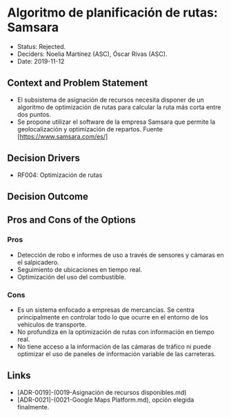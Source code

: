 # Algoritmo de planificación de rutas: Samsara

* Status: Rejected.
* Deciders: Noelia Martínez (ASC), Óscar Rivas (ASC).
* Date: 2019-11-12

## Context and Problem Statement

* El subsistema de asignación de recursos necesita disponer de un algoritmo de optimización de rutas para calcular la ruta más corta entre dos puntos.
* Se propone utilizar el software de la empresa Samsara que permite la geolocalización y optimización de repartos. Fuente [https://www.samsara.com/es/]

## Decision Drivers

* RF004: Optimización de rutas

## Decision Outcome

## Pros and Cons of the Options

### Pros

* Detección de robo e informes de uso a través de sensores y cámaras en el salpicadero.
* Seguimiento de ubicaciones en tiempo real.
* Optimización del uso del combustible.

### Cons

* Es un sistema enfocado a empresas de mercancías. Se centra principalmente en controlar todo lo que ocurre en el entorno de los vehículos de transporte.
* No profundiza en la optimización de rutas con información en tiempo real.
* No tiene acceso a la información de las cámaras de tráfico ni puede optimizar el uso de paneles de información variable de las carreteras.

## Links

* [ADR-0019]-(0019-Asignación de recursos disponibles.md)
* [ADR-0021]-(0021-Google Maps Platform.md), opción elegida finalmente.
